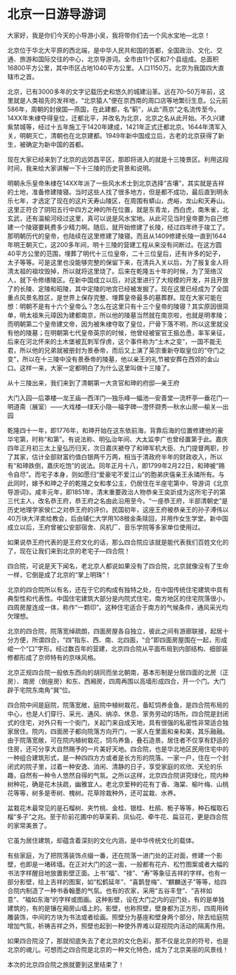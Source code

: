 # 北京一日游导游词  
大家好，我是你们今天的小导游小吴，我将带你们去一个风水宝地—北京！  

北京位于华北大平原的西北端，是中华人民共和国的首都，全国政治、文化、交通、旅游和国际交往的中心，北京导游词。全市由11个区和7个县组成。总面积16800平方公里，其中市区占地1040平方公里。人口1150万。北京为我国四大直辖市之首。  

北京，已有3000多年的文字记载历史和悠久的城建沿革。远在70–50万年前，这里就是人类祖先的发祥地，“北京猿人”便在京西南的周口店等地繁衍生息。公元前586年，周朝的封侯国—燕国，在此建都，名“蓟”，从此“燕京”之名流传至今。14XX年朱棣夺得皇位，迁都北平，并改名为北京，北京之名从此开始。不久兴建紫禁城等，经过十五年施工于1420年建成，1421年正式迁都北京。1644年清军入关，明朝灭亡，清朝也在北京建都。1949年新中国成立后，古老的北京获得了新生，被确定为新中国的首都。  

现在大家已经来到了北京的远郊昌平区，那即将进入的就是十三陵景区。利用这段时间，我来给大家讲解一下十三陵的历史背景和说明。  

明朝永乐皇帝朱棣在14XX年派了一些风水术士到北京选择“吉壤”，其实就是吉祥的土地，准备修建陵寝。当时这些人找了很多地方，但是都不成功，最后直到明永乐七年，才选定了现在的这片天寿山陵区，在周围有蟒山，虎峪，龙山和天寿山。这里正符合了阴阳五行中四方之神的所在位置，就是东青龙，西白虎，南朱雀，北玄武，还有温榆河经过这里，真可以说是风水宝地。从此可见当时皇帝要为自己修建一个陵寝要耗费多少精力啊。随后，就开始修建了长陵，经过四年终于竣工了。那明朝历代的皇帝，也陆续在这里修建了陵寝。而且从1409修建长陵一直到1644年明王朝灭亡，这200多年间，明十三陵的营建工程从来没有间断过。在这方圆40平方公里的范围，埋葬了明代十三位皇帝，二十三位皇后，还有许多的妃子，太子等等。可是这里也没能够完整的保留下来，在清兵入关以后，为了报复金人将清太祖的祖坟毁掉，所以就将这里烧了。后来在乾隆五十年的时候，为了笼络汉人，就下令修缮陵区。在新中国成立以后，对这里进行了大规模的开发，并且开放了的长陵、定陵和昭陵，其中定陵的地宫已经被发掘了。现在这里已经成为了全国重点风景名胜区，是世界上保存完整、埋葬皇帝最多的墓葬群。现在大家可能在想：明朝不是有十六个皇帝么？怎么在这里只有十三个皇帝的陵寝？其实原因很简单，明太祖朱元璋因为建都南京，所以他的陵墓当然就在南京啦，也就是明孝陵；而明朝第二个皇帝建文帝，因为被朱棣夺取了皇位，尸骨下落不明，所以这里就没有他的陵墓；在明朝第七代皇帝英宗的时候，他曾经被宦官王振怂恿，率军亲征，后来在河北怀来的土木堡被瓦刺军俘虏，这个事件称为“土木之变”，一国不能无君，所以他的兄弟就被册封为景泰帝，而后又上演了英宗重新夺取皇位的“夺门之变”，所以在十三陵中没有景泰帝的陵墓，他以亲王的礼节被安葬在西郊的金山口。这样一来，大家一定都明白了为什么这里叫做十三陵了。  

从十三陵出来，我们来到了清朝第一大贪官和珅的府邸—亲王府  

大门入园—后罩楼—龙王庙—西洋门—独乐峰—蝠池—安善堂—流杯亭—垂花门—明道斋（展室）——大戏楼—绿天小隐—福字碑—澄怀撷秀—秋水山房—榆关—出园  

乾隆四十一年，即1776年，和珅开始在这东依前海，背靠后海的位置修建他的豪华宅第，时称“和第”。有说法称、明弘治年间、大太监李广也曾经置第于此。嘉庆四年正月初三太上皇弘历归天，次日嘉庆褫夺了和珅军机大臣、九门提督两职，抄了其家，估计全部财富约值白银两千万两，相当于清政府半年的财政收入，所以有“和珅跌倒，嘉庆吃饱”的说法。同年正月十八，即1799年2月22日，和珅被“赐令自尽”。而宅子本身，则如愿归“爱豪宅不爱江山”的胞弟庆僖亲王永璘所有。与此同时，嫁予和珅之子的乾隆之女和孝公主，仍居住在半座宅第中，导游词《北京导游词》。咸丰元年，即1851年，清末重要政治人物恭亲王奕訢成为这所宅子的第三代主人，改名恭王府，恭王府之名由此沿用至今。“一座恭王府，半部清朝史”是历史地理学家侯仁之对恭王府的评价。民国初年，这座王府被恭亲王的孙子溥伟以40万块大洋卖给教会，后由辅仁大学用108根金条赎回，并用作女生学堂。新中国成立以后，王府曾被公安部宿舍、风机厂、音乐学院等多家单位使用过。  

如果说恭王府代表的是王府文化的话，那么四合院应该就是能代表我们百姓文化的了，现在让我们来到北京的老宅子—四合院！  

四合院，可说是天下闻名，老北京人都说如果没有了四合院，北京就像没有了生命一样，它倒是成了北京的“掌上明珠”！  

北京的四合院所以有名，还在于它的构成有独特之处，在中国传统住宅建筑中具有典型性和代表性。中国住宅建筑大部分是内院式住宅，南方地区的住宅院落很小，四周房屋连成一体，称作“一颗印”。这种住宅适合于南方的气候条件，通风采光均欠理想。  

北京的四合院，院落宽绰疏朗，四面房屋各自独立，彼此之间有游廊联接，起居十分方便，所谓四合，“四”指东、西、南、北四面，“合”即四面房屋围在一起，形成崐一个“口”字形。经过数百年的营建，北京四合院从平面布局到内部结构、细部装修都形成了京师特有的京味风格。  

北京正规四合院一般依东西向的胡同而坐北朝南，基本形制是分居四面的北房（正房）、南房（倒座房）和东、西厢房，四周再围以高墙形成四合，开一个门。大门辟于宅院东南角“巽”位。  

四合院中间是庭院，院落宽敞，庭院中植树栽花，备缸饲养金鱼，是四合院布局的中心，也是人们穿行、采光、通风、纳凉、休息、家务劳动的场所。四合院是封闭式的住宅，对外只有一个街门，关起门来自成天地，具有很强的私密性非常适合独家居住。院内，四面房子都向院落方向开门，一家人在里面和亲和美，其乐融融。由于院落宽敞，可在院内植树栽花，饲鸟养鱼，叠石造景。居住者不仅享有舒适的住房，还可分享大自然赐予的一片美好天地。四合院，也是华北地区民用住宅中的一种组合建筑形式，是一种四四方方或者是长方形的院落。一家一户，住在一个封闭式的院子里，过着一种安逸、消闲、清静的日子，享受家庭的欢欣、天伦的乐趣，自然有一种令人悠然自得的气氛。之所以这样，北京四合院讲究绿化，院内种树种花，确是花木扶疏，幽雅宜人。老北京爱种的花有丁香、海棠、榆叶梅、山桃花等等，树多是枣树、槐树。花草除栽种外，还可盆栽、水养。  

盆栽花木最常见的是石榴树、夹竹桃、金桂、银桂、杜鹃、栀子等等，种石榴取石榴“多子”之兆。至于阶前花圃中的草茉莉、凤仙花、牵牛花、扁豆花，更是四合院的家常美景了。  

它虽为居住建筑，却蕴含着深刻的文化内涵，是中华传统文化的载体。  

有些家庭，为了把院落装饰点缀一番，还在院落一进门处的正对面，修建一个影壁，也即是一堵砖墙。在正对大门的这一面，一般都有花卉、松竹图案或者大幅的书法字样醒目地放置影壁正面。上书“福”、“禄”、“寿”等象征吉祥的字样。也有一部分影壁，绘上吉祥的图案，如“松鹤延年”、“喜鹊登梅”、“麒麟送子”等等，给四合院内制造了一种书香翰墨的气氛。也有的农家，采用“五谷丰登”、“吉祥如意”、“福如东海”的字样或图画。这种影壁，设在大门之内的迎门处，有的是单独建筑的，有的是镶在厢房山墙上的。影壁，也称照壁，壁身都为正方形，四周用砖雕装饰，中间的方块为书法或者绘画。照壁分为基座和壁身两个部分，除去给庭院增加气氛，祈祷吉祥之外，照壁也起到一种使外界难以窥视院内活动的隔离作用。  

如果四合院没了，那就彻底失去了老北京的文化色彩，那不仅是北京的符号，也是北京的魂儿。可想而之四合院是北京的一种文化特色，成为了北京美丽的风景线！  

本次的北京四合院之旅就要到这里结束了！  
<!-- Last processed: 2025-07-22 03:44:25 -->
